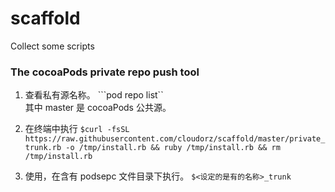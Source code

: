 # scaffold
Collect some scripts 

### The cocoaPods private repo push tool  
1. 查看私有源名称。
```pod repo list``  
其中 master 是 cocoaPods 公共源。

2. 在终端中执行
```$curl -fsSL https://raw.githubusercontent.com/cloudorz/scaffold/master/private_trunk.rb -o /tmp/install.rb && ruby /tmp/install.rb && rm /tmp/install.rb```  

3. 使用，在含有 podsepc 文件目录下执行。
```$<设定的是有的名称>_trunk```  


